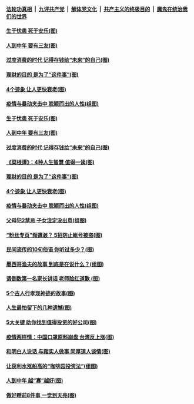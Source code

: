 ####  [法轮功真相](../../../../basic/blob/master/README.md?t=06070131) &nbsp;|&nbsp; [九评共产党](../../../../9ping.md/blob/master/README.md?t=06070131) &nbsp;|&nbsp; [解体党文化](../../../../jtdwh.md/blob/master/README.md?t=06070131)  &nbsp;|&nbsp; [共产主义的终极目的](../../../../gczydzjmd.md/blob/master/README.md?t=06070131) &nbsp;|&nbsp; [魔鬼在统治我们的世界](../../../../mgztzwmdsj.md/blob/master/README.md?t=06070131) 

#### [生于忧患 死于安乐(图)](../pages/p8/935277.md?t=06070131) 

#### [人到中年 要有三友(图)](../pages/p8/935681.md?t=06070131) 

#### [过度消费的时代 记得存钱给“未来”的自己(图)](../pages/p8/935625.md?t=06070131) 

#### [理财的目的 是为了“这件事”(图)](../pages/p8/935585.md?t=06070131) 

#### [4个迹象 让人更快衰老(图)](../pages/p8/935558.md?t=06070131) 

#### [疫情与暴动夹击中 脱颖而出的人性(组图)](../pages/p8/935497.md?t=06070131) 

#### [生于忧患 死于安乐(图)](../pages/p8/935277.md?t=06070131) 

#### [人到中年 要有三友(图)](../pages/p8/935681.md?t=06070131) 

#### [过度消费的时代 记得存钱给“未来”的自己(图)](../pages/p8/935625.md?t=06070131) 

#### [《菜根谭》：4种人生智慧 值得一读(图)](../pages/p8/935516.md?t=06070131) 

#### [理财的目的 是为了“这件事”(图)](../pages/p8/935585.md?t=06070131) 

#### [4个迹象 让人更快衰老(图)](../pages/p8/935558.md?t=06070131) 

#### [疫情与暴动夹击中 脱颖而出的人性(组图)](../pages/p8/935497.md?t=06070131) 

#### [父母犯2禁忌 子女注定没出息(组图)](../pages/p8/935296.md?t=06070131) 

#### [“粉丝专页”频遭骇？ 5招防止帐号被盗(图)](../pages/p8/935452.md?t=06070131) 

#### [民间流传的10句俗语 你听过多少？(图)](../pages/p8/935449.md?t=06070131) 

#### [墨西哥渔夫的故事 到底是在说什么？(组图)](../pages/p8/935425.md?t=06070131) 

#### [请倒数第一名家长讲话 老师脸红道歉&nbsp;(图)](../pages/p8/934765.md?t=06070131) 

#### [5个古人行孝现神迹的故事(图)](../pages/p8/935278.md?t=06070131) 

#### [人生最怕留下的几种遗憾(图)](../pages/p8/935363.md?t=06070131) 

#### [5大关键 助你找到值得投资的好公司(图)](../pages/p8/935294.md?t=06070131) 

#### [疫情两样情：中国口罩原料崩盘 台湾反上涨(图)](../pages/p8/935290.md?t=06070131) 

#### [和明白人说话 与踏实人做事 同厚道人谈情(图)](../pages/p8/934750.md?t=06070131) 

#### [让获利水涨船高的“咖啡园投资法”(组图)](../pages/p8/935259.md?t=06070131) 

#### [人到中年 越“寡”越好(图)](../pages/p8/935161.md?t=06070131) 

#### [做好睡前8件事 一觉到天亮(图)](../pages/p8/935180.md?t=06070131) 

